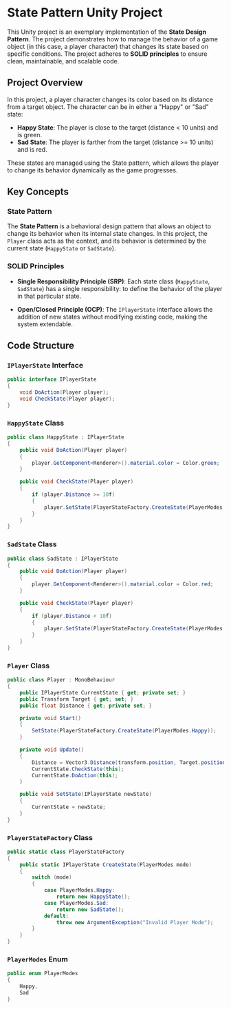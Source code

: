 # State Pattern Unity Project

This Unity project is an exemplary implementation of the **State Design Pattern**. The project demonstrates how to manage the behavior of a game object (in this case, a player character) that changes its state based on specific conditions. The project adheres to **SOLID principles** to ensure clean, maintainable, and scalable code.

## Project Overview

In this project, a player character changes its color based on its distance from a target object. The character can be in either a "Happy" or "Sad" state:

- **Happy State**: The player is close to the target (distance < 10 units) and is green.
- **Sad State**: The player is farther from the target (distance >= 10 units) and is red.

These states are managed using the State pattern, which allows the player to change its behavior dynamically as the game progresses.

## Key Concepts

### State Pattern
The **State Pattern** is a behavioral design pattern that allows an object to change its behavior when its internal state changes. In this project, the `Player` class acts as the context, and its behavior is determined by the current state (`HappyState` or `SadState`).

### SOLID Principles

- **Single Responsibility Principle (SRP)**: Each state class (`HappyState`, `SadState`) has a single responsibility: to define the behavior of the player in that particular state.
  
- **Open/Closed Principle (OCP)**: The `IPlayerState` interface allows the addition of new states without modifying existing code, making the system extendable.

## Code Structure

### `IPlayerState` Interface

```csharp
public interface IPlayerState
{
    void DoAction(Player player);
    void CheckState(Player player);
}
```

### `HappyState` Class
```csharp
public class HappyState : IPlayerState
{
    public void DoAction(Player player)
    {
        player.GetComponent<Renderer>().material.color = Color.green;
    }

    public void CheckState(Player player)
    {
        if (player.Distance >= 10f)
        {
            player.SetState(PlayerStateFactory.CreateState(PlayerModes.Sad));
        }
    }
}
```

### `SadState` Class
```csharp
public class SadState : IPlayerState
{
    public void DoAction(Player player)
    {
        player.GetComponent<Renderer>().material.color = Color.red;
    }

    public void CheckState(Player player)
    {
        if (player.Distance < 10f)
        {
            player.SetState(PlayerStateFactory.CreateState(PlayerModes.Happy));
        }
    }
}
```

### `Player` Class
```csharp
public class Player : MonoBehaviour
{
    public IPlayerState CurrentState { get; private set; }
    public Transform Target { get; set; }
    public float Distance { get; private set; }

    private void Start()
    {
        SetState(PlayerStateFactory.CreateState(PlayerModes.Happy));
    }

    private void Update()
    {
        Distance = Vector3.Distance(transform.position, Target.position);
        CurrentState.CheckState(this);
        CurrentState.DoAction(this);
    }

    public void SetState(IPlayerState newState)
    {
        CurrentState = newState;
    }
}
```

### `PlayerStateFactory` Class
```csharp
public static class PlayerStateFactory
{
    public static IPlayerState CreateState(PlayerModes mode)
    {
        switch (mode)
        {
            case PlayerModes.Happy:
                return new HappyState();
            case PlayerModes.Sad:
                return new SadState();
            default:
                throw new ArgumentException("Invalid Player Mode");
        }
    }
}
```

### `PlayerModes` Enum
```csharp
public enum PlayerModes 
{
    Happy,
    Sad
}
```


